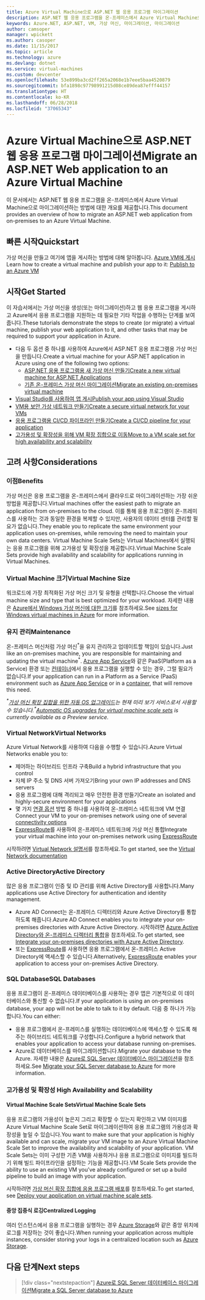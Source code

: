 ```yaml
---
title: Azure Virtual Machine으로 ASP.NET 웹 응용 프로그램 마이그레이션
description: ASP.NET 웹 응용 프로그램을 온-프레미스에서 Azure Virtual Machine으로 마이그레이션하는 방법에 대해 알아봅니다.
keywords: Azure.NET, ASP.NET, VM, 가상 머신, 마이그레이션, 마이그레이션
author: camsoper
manager: wpickett
ms.author: casoper
ms.date: 11/15/2017
ms.topic: article
ms.technology: azure
ms.devlang: dotnet
ms.service: virtual-machines
ms.custom: devcenter
ms.openlocfilehash: 53e899ba3cd2ff265a2068e1b7eee5baa4520879
ms.sourcegitcommit: bfa1898c97798991215d08ce89dea87efff44157
ms.translationtype: HT
ms.contentlocale: ko-KR
ms.lasthandoff: 06/28/2018
ms.locfileid: "37065343"
---
```

# <a name="migrate-an-aspnet-web-application-to-an-azure-virtual-machine"></a><span data-ttu-id="78519-104">Azure Virtual Machine으로 ASP.NET 웹 응용 프로그램 마이그레이션</span><span class="sxs-lookup"><span data-stu-id="78519-104">Migrate an ASP.NET Web application to an Azure Virtual Machine</span></span>

<span data-ttu-id="78519-105">이 문서에서는 ASP.NET 웹 응용 프로그램을 온-프레미스에서 Azure Virtual Machine으로 마이그레이션하는 방법에 대한 개요를 제공합니다.</span><span class="sxs-lookup"><span data-stu-id="78519-105">This document provides an overview of how to migrate an ASP.NET web application from on-premises to an Azure Virtual Machine.</span></span>

## <a name="quickstart"></a><span data-ttu-id="78519-106">빠른 시작</span><span class="sxs-lookup"><span data-stu-id="78519-106">Quickstart</span></span>

<span data-ttu-id="78519-107">가상 머신을 만들고 여기에 앱을 게시하는 방법에 대해 알아봅니다. [Azure VM에 게시](https://tutorials.visualstudio.com/aspnet-vm/intro)</span><span class="sxs-lookup"><span data-stu-id="78519-107">Learn how to create a virtual machine and publish your app to it: [Publish to an Azure VM](https://tutorials.visualstudio.com/aspnet-vm/intro)</span></span>

## <a name="get-started"></a><span data-ttu-id="78519-108">시작</span><span class="sxs-lookup"><span data-stu-id="78519-108">Get Started</span></span>

<span data-ttu-id="78519-109">이 자습서에서는 가상 머신을 생성(또는 마이그레이션)하고 웹 응용 프로그램을 게시하고 Azure에서 응용 프로그램을 지원하는 데 필요한 기타 작업을 수행하는 단계를 보여줍니다.</span><span class="sxs-lookup"><span data-stu-id="78519-109">These tutorials demonstrate the steps to create (or migrate) a virtual machine, publish your web application to it, and other tasks that may be required to support your application in Azure.</span></span>

- <span data-ttu-id="78519-110">다음 두 옵션 중 하나를 사용하여 Azure에서 ASP.NET 응용 프로그램용 가상 머신을 만듭니다.</span><span class="sxs-lookup"><span data-stu-id="78519-110">Create a virtual machine for your ASP.NET application in Azure using one of the following two options:</span></span>
    - [<span data-ttu-id="78519-111">ASP.NET 응용 프로그램용 새 가상 머신 만들기</span><span class="sxs-lookup"><span data-stu-id="78519-111">Create a new virtual machine for ASP.NET Applications</span></span>](https://go.microsoft.com/fwlink/?linkid=863237)
    - [<span data-ttu-id="78519-112">기존 온-프레미스 가상 머신 마이그레이션</span><span class="sxs-lookup"><span data-stu-id="78519-112">Migrate an existing on-premises virtual machine</span></span>](https://docs.microsoft.com/azure/site-recovery/tutorial-migrate-on-premises-to-azure)
- [<span data-ttu-id="78519-113">Visual Studio를 사용하여 앱 게시</span><span class="sxs-lookup"><span data-stu-id="78519-113">Publish your app using Visual Studio</span></span>](https://go.microsoft.com/fwlink/?linkid=863240)
- [<span data-ttu-id="78519-114">VM용 보안 가상 네트워크 만들기</span><span class="sxs-lookup"><span data-stu-id="78519-114">Create a secure virtual network for your VMs</span></span>](https://docs.microsoft.com/azure/virtual-network/virtual-network-get-started-vnet-subnet)
- [<span data-ttu-id="78519-115">응용 프로그램용 CI/CD 파이프라인 만들기</span><span class="sxs-lookup"><span data-stu-id="78519-115">Create a CI/CD pipeline for your application</span></span>](https://docs.microsoft.com/vsts/build-release/apps/cd/deploy-webdeploy-iis-deploygroups)
- [<span data-ttu-id="78519-116">고가용성 및 확장성을 위해 VM 확장 집합으로 이동</span><span class="sxs-lookup"><span data-stu-id="78519-116">Move to a VM scale set for high availability and scalability</span></span>](https://docs.microsoft.com/azure/virtual-machine-scale-sets/virtual-machine-scale-sets-deploy-app)

## <a name="considerations"></a><span data-ttu-id="78519-117">고려 사항</span><span class="sxs-lookup"><span data-stu-id="78519-117">Considerations</span></span>

### <a name="benefits"></a><span data-ttu-id="78519-118">이점</span><span class="sxs-lookup"><span data-stu-id="78519-118">Benefits</span></span>

<span data-ttu-id="78519-119">가상 머신은 응용 프로그램을 온-프레미스에서 클라우드로 마이그레이션하는 가장 쉬운 방법을 제공합니다.</span><span class="sxs-lookup"><span data-stu-id="78519-119">Virtual machines offer the easiest path to migrate an application from on-premises to the cloud.</span></span>  <span data-ttu-id="78519-120">이를 통해 응용 프로그램이 온-프레미스를 사용하는 것과 동일한 환경을 복제할 수 있지만, 사용자의 데이터 센터를 관리할 필요가 없습니다.</span><span class="sxs-lookup"><span data-stu-id="78519-120">They enable you to replicate the same environment your application uses on-premises, while removing the need to maintain your own data centers.</span></span>  <span data-ttu-id="78519-121">Virtual Machine Scale Sets는 Virtual Machines에서 실행되는 응용 프로그램을 위해 고가용성 및 확장성을 제공합니다.</span><span class="sxs-lookup"><span data-stu-id="78519-121">Virtual Machine Scale Sets provide high availability and scalability for applications running in Virtual Machines.</span></span>

### <a name="virtual-machine-size"></a><span data-ttu-id="78519-122">Virtual Machine 크기</span><span class="sxs-lookup"><span data-stu-id="78519-122">Virtual Machine Size</span></span>

<span data-ttu-id="78519-123">워크로드에 가장 최적화된 가상 머신 크기 및 유형을 선택합니다.</span><span class="sxs-lookup"><span data-stu-id="78519-123">Choose the virtual machine size and type that is best optimized for your workload.</span></span>  <span data-ttu-id="78519-124">자세한 내용은 [Azure에서 Windows 가상 머신에 대한 크기](https://docs.microsoft.com/azure/virtual-machines/windows/sizes)를 참조하세요.</span><span class="sxs-lookup"><span data-stu-id="78519-124">See [sizes for Windows virtual machines in Azure](https://docs.microsoft.com/azure/virtual-machines/windows/sizes) for more information.</span></span>

### <a name="maintenance"></a><span data-ttu-id="78519-125">유지 관리</span><span class="sxs-lookup"><span data-stu-id="78519-125">Maintenance</span></span>

<span data-ttu-id="78519-126">온-프레미스 머신처럼 가상 머신<sup>&#42;</sup>을 유지 관리하고 업데이트할 책임이 있습니다.</span><span class="sxs-lookup"><span data-stu-id="78519-126">Just like an on-premises machine, you are responsible for maintaining and updating the virtual machine<sup>&#42;</sup>.</span></span>  <span data-ttu-id="78519-127">[Azure App Service](https://docs.microsoft.com/azure/app-service/)와 같은 PaaS(Platform as a Service) 환경 또는 [컨테이너](https://docs.microsoft.com/azure/app-service/containers/)에서 응용 프로그램을 실행할 수 있는 경우, 그럴 필요가 없습니다.</span><span class="sxs-lookup"><span data-stu-id="78519-127">If your application can run in a Platform as a Service (PaaS) environment such as [Azure App Service](https://docs.microsoft.com/azure/app-service/) or in a [container](https://docs.microsoft.com/azure/app-service/containers/), that will remove this need.</span></span>

<span data-ttu-id="78519-128">*<sup>&#42;</sup>[가상 머신 확장 집합을 위한 자동 OS 업그레이드](https://docs.microsoft.com/azure/virtual-machine-scale-sets/virtual-machine-scale-sets-automatic-upgrade)는 현재 미리 보기 서비스로서 사용할 수 있습니다.*</span><span class="sxs-lookup"><span data-stu-id="78519-128">*<sup>&#42;</sup>[Automatic OS upgrades for virtual machine scale sets](https://docs.microsoft.com/azure/virtual-machine-scale-sets/virtual-machine-scale-sets-automatic-upgrade) is currently available as a Preview service.*</span></span>

### <a name="virtual-networks"></a><span data-ttu-id="78519-129">Virtual Network</span><span class="sxs-lookup"><span data-stu-id="78519-129">Virtual Networks</span></span>

<span data-ttu-id="78519-130">Azure Virtual Network를 사용하여 다음을 수행할 수 있습니다.</span><span class="sxs-lookup"><span data-stu-id="78519-130">Azure Virtual Networks enable you to:</span></span>
- <span data-ttu-id="78519-131">제어하는 하이브리드 인프라 구축</span><span class="sxs-lookup"><span data-stu-id="78519-131">Build a hybrid infrastructure that you control</span></span>
- <span data-ttu-id="78519-132">자체 IP 주소 및 DNS 서버 가져오기</span><span class="sxs-lookup"><span data-stu-id="78519-132">Bring your own IP addresses and DNS servers</span></span>
- <span data-ttu-id="78519-133">응용 프로그램에 대해 격리되고 매우 안전한 환경 만들기</span><span class="sxs-lookup"><span data-stu-id="78519-133">Create an isolated and highly-secure environment for your applications</span></span>
- <span data-ttu-id="78519-134">몇 가지 [연결 옵션](https://docs.microsoft.com/azure/vpn-gateway/vpn-gateway-about-vpngateways#s2smulti) 방법 중 하나를 사용하여 온-프레미스 네트워크에 VM 연결</span><span class="sxs-lookup"><span data-stu-id="78519-134">Connect your VM to your on-premises network using one of several [connectivity options](https://docs.microsoft.com/azure/vpn-gateway/vpn-gateway-about-vpngateways#s2smulti)</span></span>
- <span data-ttu-id="78519-135">[ExpressRoute](https://azure.microsoft.com/services/expressroute/)를 사용하여 온-프레미스 네트워크에 가상 머신 통합</span><span class="sxs-lookup"><span data-stu-id="78519-135">Integrate your virtual machine into your on-premises network using [ExpressRoute](https://azure.microsoft.com/services/expressroute/)</span></span>

<span data-ttu-id="78519-136">시작하려면 [Virtual Network 설명서](https://docs.microsoft.com/azure/virtual-network/)를 참조하세요.</span><span class="sxs-lookup"><span data-stu-id="78519-136">To get started, see the [Virtual Network documentation](https://docs.microsoft.com/azure/virtual-network/)</span></span>

### <a name="active-directory"></a><span data-ttu-id="78519-137">Active Directory</span><span class="sxs-lookup"><span data-stu-id="78519-137">Active Directory</span></span>
<span data-ttu-id="78519-138">많은 응용 프로그램이 인증 및 ID 관리를 위해 Active Directory를 사용합니다.</span><span class="sxs-lookup"><span data-stu-id="78519-138">Many applications use Active Directory for authentication and identity management.</span></span>  
- <span data-ttu-id="78519-139">Azure AD Connect는 온-프레미스 디렉터리와 Azure Active Directory를 통합하도록 해줍니다.</span><span class="sxs-lookup"><span data-stu-id="78519-139">Azure AD Connect enables you to integrate your on-premises directories with Azure Active Directory.</span></span>  <span data-ttu-id="78519-140">시작하려면 [Azure Active Directory와 온-프레미스 디렉터리 통합](https://docs.microsoft.com/azure/active-directory/connect/active-directory-aadconnect)을 참조하세요.</span><span class="sxs-lookup"><span data-stu-id="78519-140">To get started, see [Integrate your on-premises directories with Azure Active Directory](https://docs.microsoft.com/azure/active-directory/connect/active-directory-aadconnect).</span></span>  
- <span data-ttu-id="78519-141">또는 [ExpressRoute](https://azure.microsoft.com/services/expressroute/)를 사용하면 응용 프로그램에서 온-프레미스 Active Directory에 액세스할 수 있습니다.</span><span class="sxs-lookup"><span data-stu-id="78519-141">Alternatively, [ExpressRoute](https://azure.microsoft.com/services/expressroute/) enables your application to access your on-premises Active Directory.</span></span>

### <a name="sql-databases"></a><span data-ttu-id="78519-142">SQL Database</span><span class="sxs-lookup"><span data-stu-id="78519-142">SQL Databases</span></span>

<span data-ttu-id="78519-143">응용 프로그램이 온-프레미스 데이터베이스를 사용하는 경우 앱은 기본적으로 이 데이터베이스와 통신할 수 없습니다.</span><span class="sxs-lookup"><span data-stu-id="78519-143">If your application is using an on-premises database, your app will not be able to talk to it by default.</span></span> <span data-ttu-id="78519-144">다음 중 하나가 가능합니다.</span><span class="sxs-lookup"><span data-stu-id="78519-144">You can either:</span></span>
- <span data-ttu-id="78519-145">응용 프로그램에서 온-프레미스를 실행하는 데이터베이스에 액세스할 수 있도록 해주는 하이브리드 네트워크를 구성합니다.</span><span class="sxs-lookup"><span data-stu-id="78519-145">Configure a hybrid network that enables your application to access your database running on-premises.</span></span>  
- <span data-ttu-id="78519-146">Azure로 데이터베이스를 마이그레이션합니다.</span><span class="sxs-lookup"><span data-stu-id="78519-146">Migrate your database to the Azure.</span></span>  <span data-ttu-id="78519-147">자세한 내용은 [Azure로 SQL Server 데이터베이스 마이그레이션](dotnet-howto-migrate-sql.md)을 참조하세요.</span><span class="sxs-lookup"><span data-stu-id="78519-147">See [Migrate your SQL Server database to Azure](dotnet-howto-migrate-sql.md) for more information.</span></span>

### <a name="high-availability-and-scalability"></a><span data-ttu-id="78519-148">고가용성 및 확장성 </span><span class="sxs-lookup"><span data-stu-id="78519-148">High Availability and Scalability</span></span>

#### <a name="virtual-machine-scale-sets"></a><span data-ttu-id="78519-149">Virtual Machine Scale Sets</span><span class="sxs-lookup"><span data-stu-id="78519-149">Virtual Machine Scale Sets</span></span>
<span data-ttu-id="78519-150">응용 프로그램의 가용성이 높은지 그리고 확장할 수 있는지 확인하고 VM 이미지를 Azure Virtual Machine Scale Set로 마이그레이션하여 응용 프로그램의 가용성과 확장성을 높일 수 있습니다.</span><span class="sxs-lookup"><span data-stu-id="78519-150">You want to make sure that your application is highly available and can scale, migrate your VM image to an Azure Virtual Machine Scale Set to improve the availability and scalability of your application.</span></span>  <span data-ttu-id="78519-151">VM Scale Sets는 이미 구성한 기존 VM을 사용하거나 응용 프로그램으로 이미지를 빌드하기 위해 빌드 파이프라인을 설정하는 기능을 제공합니다.</span><span class="sxs-lookup"><span data-stu-id="78519-151">VM Scale Sets provide the ability to use an existing VM you’ve already configured or set up a build pipeline to build an image with your application.</span></span>  

<span data-ttu-id="78519-152">시작하려면 [가상 머신 확장 집합에 응용 프로그램 배포](https://docs.microsoft.com/azure/virtual-machine-scale-sets/virtual-machine-scale-sets-deploy-app)를 참조하세요.</span><span class="sxs-lookup"><span data-stu-id="78519-152">To get started, see [Deploy your application on virtual machine scale sets](https://docs.microsoft.com/azure/virtual-machine-scale-sets/virtual-machine-scale-sets-deploy-app).</span></span>

#### <a name="centralized-logging"></a><span data-ttu-id="78519-153">중앙 집중식 로깅</span><span class="sxs-lookup"><span data-stu-id="78519-153">Centralized Logging</span></span>
<span data-ttu-id="78519-154">여러 인스턴스에서 응용 프로그램을 실행하는 경우 [Azure Storage](https://docs.microsoft.com/azure/storage/)와 같은 중앙 위치에 로그를 저장하는 것이 좋습니다.</span><span class="sxs-lookup"><span data-stu-id="78519-154">When running your application across multiple instances, consider storing your logs in a centralized location such as [Azure Storage](https://docs.microsoft.com/azure/storage/).</span></span>

## <a name="next-steps"></a><span data-ttu-id="78519-155">다음 단계</span><span class="sxs-lookup"><span data-stu-id="78519-155">Next steps</span></span>

> [!div class="nextstepaction"]
> [<span data-ttu-id="78519-156">Azure로 SQL Server 데이터베이스 마이그레이션</span><span class="sxs-lookup"><span data-stu-id="78519-156">Migrate a SQL Server database to Azure</span></span>](dotnet-howto-migrate-sql.md)